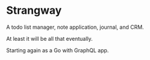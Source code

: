 # Strangway
A todo list manager, note application, journal, and CRM.

At least it will be all that eventually.

Starting again as a Go with GraphQL app.
